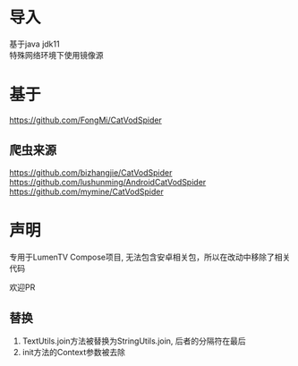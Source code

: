 # 导入
基于java jdk11  
特殊网络环境下使用镜像源

# 基于

https://github.com/FongMi/CatVodSpider

## 爬虫来源
https://github.com/bizhangjie/CatVodSpider
https://github.com/lushunming/AndroidCatVodSpider
https://github.com/mymine/CatVodSpider

# 声明

专用于LumenTV Compose项目, 无法包含安卓相关包，所以在改动中移除了相关代码

欢迎PR

## 替换

1. TextUtils.join方法被替换为StringUtils.join, 后者的分隔符在最后
2. init方法的Context参数被去除

